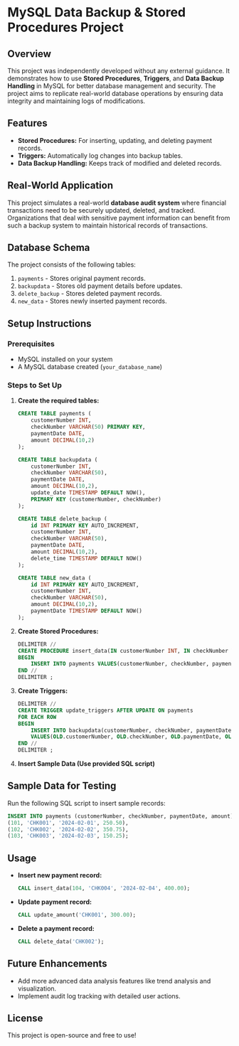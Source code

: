 # MySQL Data Backup & Stored Procedures Project

## Overview
This project was independently developed without any external guidance. It demonstrates how to use **Stored Procedures**, **Triggers**, and **Data Backup Handling** in MySQL for better database management and security. The project aims to replicate real-world database operations by ensuring data integrity and maintaining logs of modifications.

## Features
- **Stored Procedures:** For inserting, updating, and deleting payment records.
- **Triggers:** Automatically log changes into backup tables.
- **Data Backup Handling:** Keeps track of modified and deleted records.

## Real-World Application
This project simulates a real-world **database audit system** where financial transactions need to be securely updated, deleted, and tracked. Organizations that deal with sensitive payment information can benefit from such a backup system to maintain historical records of transactions.

## Database Schema
The project consists of the following tables:
1. `payments` - Stores original payment records.
2. `backupdata` - Stores old payment details before updates.
3. `delete_backup` - Stores deleted payment records.
4. `new_data` - Stores newly inserted payment records.

## Setup Instructions
### Prerequisites
- MySQL installed on your system
- A MySQL database created (`your_database_name`)

### Steps to Set Up
1. **Create the required tables:**
   ```sql
   CREATE TABLE payments (
       customerNumber INT,
       checkNumber VARCHAR(50) PRIMARY KEY,
       paymentDate DATE,
       amount DECIMAL(10,2)
   );
   
   CREATE TABLE backupdata (
       customerNumber INT,
       checkNumber VARCHAR(50),
       paymentDate DATE,
       amount DECIMAL(10,2),
       update_date TIMESTAMP DEFAULT NOW(),
       PRIMARY KEY (customerNumber, checkNumber)
   );
   
   CREATE TABLE delete_backup (
       id INT PRIMARY KEY AUTO_INCREMENT,
       customerNumber INT,
       checkNumber VARCHAR(50),
       paymentDate DATE,
       amount DECIMAL(10,2),
       delete_time TIMESTAMP DEFAULT NOW()
   );
   
   CREATE TABLE new_data (
       id INT PRIMARY KEY AUTO_INCREMENT,
       customerNumber INT,
       checkNumber VARCHAR(50),
       amount DECIMAL(10,2),
       paymentDate TIMESTAMP DEFAULT NOW()
   );
   ```

2. **Create Stored Procedures:**
   ```sql
   DELIMITER //
   CREATE PROCEDURE insert_data(IN customerNumber INT, IN checkNumber VARCHAR(50), IN paymentDate DATE, IN amount DECIMAL(10,2))
   BEGIN
       INSERT INTO payments VALUES(customerNumber, checkNumber, paymentDate, amount);
   END //
   DELIMITER ;
   ```

3. **Create Triggers:**
   ```sql
   DELIMITER //
   CREATE TRIGGER update_triggers AFTER UPDATE ON payments
   FOR EACH ROW
   BEGIN
       INSERT INTO backupdata(customerNumber, checkNumber, paymentDate, amount)
       VALUES(OLD.customerNumber, OLD.checkNumber, OLD.paymentDate, OLD.amount);
   END //
   DELIMITER ;
   ```

4. **Insert Sample Data (Use provided SQL script)**

## Sample Data for Testing
Run the following SQL script to insert sample records:
```sql
INSERT INTO payments (customerNumber, checkNumber, paymentDate, amount) VALUES
(101, 'CHK001', '2024-02-01', 250.50),
(102, 'CHK002', '2024-02-02', 350.75),
(103, 'CHK003', '2024-02-03', 150.25);
```

## Usage
- **Insert new payment record:**
  ```sql
  CALL insert_data(104, 'CHK004', '2024-02-04', 400.00);
  ```
- **Update payment record:**
  ```sql
  CALL update_amount('CHK001', 300.00);
  ```
- **Delete a payment record:**
  ```sql
  CALL delete_data('CHK002');
  ```

## Future Enhancements
- Add more advanced data analysis features like trend analysis and visualization.
- Implement audit log tracking with detailed user actions.

## License
This project is open-source and free to use!

